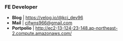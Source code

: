 ### FE Developer
- **Blog** | https://velog.io/@kcj_dev96
- **Mail** | cjfwns966@gmail.com
- **Portpolio** | http://ec2-13-124-23-148.ap-northeast-2.compute.amazonaws.com/

  






